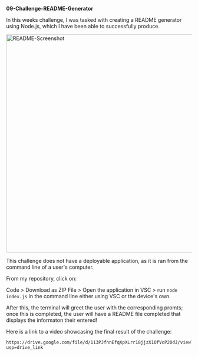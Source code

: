 **09-Challenge-README-Generator**

In this weeks challenge, I was tasked with creating a README generator using Node.js, which I have been able to successfully produce. 

<img width="592" alt="README-Screenshot" src="https://github.com/isazafeer/README-Generator/assets/116819407/fbe05d98-6a7d-41ae-a26f-c1f325303061">


This challenge does not have a deployable application, as it is ran from the command line of a user's computer.

From my repository, click on:

Code > Download as ZIP File > Open the application in VSC > run `node index.js` in the command line either using VSC or the device's own.

After this, the terminal will greet the user with the corresponding promts; once this is completed, the user will have a README file completed that displays the informaton their entered!

Here is a link to a video showcasing the final result of the challenge:

	https://drive.google.com/file/d/113PJfhnEfqXpXLrr18jjzX1OfVcP20dJ/view?usp=drive_link

